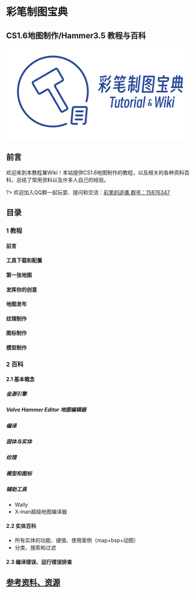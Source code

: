 # 彩笔制图宝典
## CS1.6地图制作/Hammer3.5 教程与百科
![logo](resources/logo_title.svg ':size=60%')
## 前言
欢迎来到本教程兼Wiki！本站提供CS1.6地图制作的教程，以及相关的各种资料百科，总结了常用资料以及许多人自己的经验。

?> 欢迎加入QQ群一起玩耍、提问和交流：[彩笔的逆袭 群号：15876347](https://jq.qq.com/?_wv=1027&k=e6eqbt1u)

## 目录
### 1 教程
#### 前言
#### 工具下载和配置
#### 第一张地图
#### 发挥你的创意
#### 地图发布
#### 纹理制作
#### 图标制作
#### 模型制作


### 2 百科
#### 2.1 基本概念
##### 金源引擎
##### Valve Hammer Editor 地图编辑器
##### 编译
##### 固体与实体
##### 纹理
##### 模型和图标
##### 辅助工具
- Wally
- X-man超级地图编译器

#### 2.2 实体百科
- 所有实体的功能、键值、使用案例（map+bsp+动图）
- 分类、搜索和过滤

#### 2.3 编译错误、运行错误排查

## [参考资料、资源](reference)